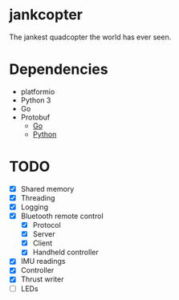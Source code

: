 # jankcopter
The jankest quadcopter the world has ever seen.

# Dependencies
- platformio
- Python 3
- Go
- Protobuf
	- [Go](https://github.com/golang/protobuf)
	- [Python](https://github.com/google/protobuf/tree/master/python)

# TODO
- [x] Shared memory
- [x] Threading
- [x] Logging
- [x] Bluetooth remote control
	- [x] Protocol
	- [x] Server
	- [x] Client
	- [x] Handheld controller
- [x] IMU readings
- [x] Controller
- [x] Thrust writer
- [ ] LEDs
